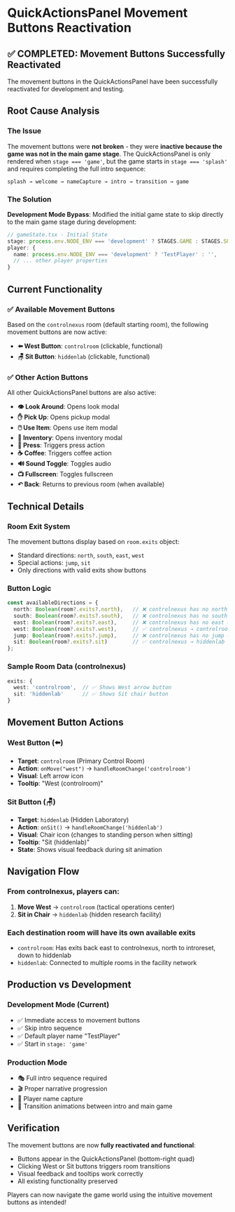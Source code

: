 # QuickActionsPanel Movement Buttons Reactivation

## ✅ COMPLETED: Movement Buttons Successfully Reactivated

The movement buttons in the QuickActionsPanel have been successfully reactivated for development and testing.

## Root Cause Analysis

### The Issue
The movement buttons were **not broken** - they were **inactive because the game was not in the main game stage**. The QuickActionsPanel is only rendered when `stage === 'game'`, but the game starts in `stage === 'splash'` and requires completing the full intro sequence:

```
splash → welcome → nameCapture → intro → transition → game
```

### The Solution
**Development Mode Bypass**: Modified the initial game state to skip directly to the main game stage during development:

```typescript
// gameState.tsx - Initial State
stage: process.env.NODE_ENV === 'development' ? STAGES.GAME : STAGES.SPLASH,
player: {
  name: process.env.NODE_ENV === 'development' ? 'TestPlayer' : '',
  // ... other player properties
}
```

## Current Functionality

### ✅ Available Movement Buttons
Based on the `controlnexus` room (default starting room), the following movement buttons are now active:

- **⬅️ West Button**: `controlroom` (clickable, functional)
- **🪑 Sit Button**: `hiddenlab` (clickable, functional)

### ✅ Other Action Buttons
All other QuickActionsPanel buttons are also active:
- **👁️ Look Around**: Opens look modal
- **✋ Pick Up**: Opens pickup modal  
- **🖱️ Use Item**: Opens use item modal
- **🎒 Inventory**: Opens inventory modal
- **👋 Press**: Triggers press action
- **☕ Coffee**: Triggers coffee action
- **🔊 Sound Toggle**: Toggles audio
- **📺 Fullscreen**: Toggles fullscreen
- **↶ Back**: Returns to previous room (when available)

## Technical Details

### Room Exit System
The movement buttons display based on `room.exits` object:
- Standard directions: `north`, `south`, `east`, `west`
- Special actions: `jump`, `sit`
- Only directions with valid exits show buttons

### Button Logic
```typescript
const availableDirections = {
  north: Boolean(room?.exits?.north),   // ❌ controlnexus has no north exit
  south: Boolean(room?.exits?.south),   // ❌ controlnexus has no south exit  
  east: Boolean(room?.exits?.east),     // ❌ controlnexus has no east exit
  west: Boolean(room?.exits?.west),     // ✅ controlnexus → controlroom
  jump: Boolean(room?.exits?.jump),     // ❌ controlnexus has no jump exit
  sit: Boolean(room?.exits?.sit)        // ✅ controlnexus → hiddenlab
};
```

### Sample Room Data (controlnexus)
```typescript
exits: {
  west: 'controlroom',  // ✅ Shows West arrow button
  sit: 'hiddenlab'      // ✅ Shows Sit chair button  
}
```

## Movement Button Actions

### West Button (⬅️)
- **Target**: `controlroom` (Primary Control Room)
- **Action**: `onMove("west")` → `handleRoomChange('controlroom')`
- **Visual**: Left arrow icon
- **Tooltip**: "West (controlroom)"

### Sit Button (🪑)
- **Target**: `hiddenlab` (Hidden Laboratory)  
- **Action**: `onSit()` → `handleRoomChange('hiddenlab')`
- **Visual**: Chair icon (changes to standing person when sitting)
- **Tooltip**: "Sit (hiddenlab)"
- **State**: Shows visual feedback during sit animation

## Navigation Flow

### From controlnexus, players can:
1. **Move West** → `controlroom` (tactical operations center)
2. **Sit in Chair** → `hiddenlab` (hidden research facility)

### Each destination room will have its own available exits
- `controlroom`: Has exits back east to controlnexus, north to introreset, down to hiddenlab
- `hiddenlab`: Connected to multiple rooms in the facility network

## Production vs Development

### Development Mode (Current)
- ✅ Immediate access to movement buttons
- ✅ Skip intro sequence
- ✅ Default player name "TestPlayer"  
- ✅ Start in `stage: 'game'`

### Production Mode
- 🎭 Full intro sequence required
- 🎬 Proper narrative progression
- 📝 Player name capture
- 🎯 Transition animations between intro and main game

## Verification

The movement buttons are now **fully reactivated and functional**:
- Buttons appear in the QuickActionsPanel (bottom-right quad)
- Clicking West or Sit buttons triggers room transitions
- Visual feedback and tooltips work correctly
- All existing functionality preserved

Players can now navigate the game world using the intuitive movement buttons as intended!
